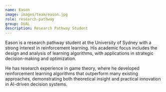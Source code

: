 ```yaml
---
name: Eason
image: images/team/eason.jpg
role: research-pathway
group: DUAL
description: Research Pathway Student
---
```


Eason is a research pathway student at the University of Sydney with a strong interest in reinforcement learning. His academic focus includes the design and analysis of learning algorithms, with applications in strategic decision-making and optimization.

He has research experience in game theory, where he developed reinforcement learning algorithms that outperform many existing approaches, demonstrating both theoretical insight and practical innovation in AI-driven decision systems.
